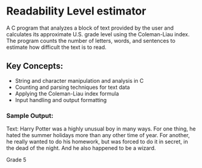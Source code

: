 # Readability Level estimator

A C program that analyzes a block of text provided by the user and calculates its approximate U.S. grade level using the Coleman-Liau index. The program counts the number of letters, words, and sentences to estimate how difficult the text is to read.

## Key Concepts:
-	String and character manipulation and analysis in C
-	Counting and parsing techniques for text data
-	Applying the Coleman-Liau index formula
-	Input handling and output formatting


### Sample Output:

Text: Harry Potter was a highly unusual boy in many ways. For one thing, he hated the summer holidays more than any other time of year. For another, he really wanted to do his homework, but was forced to do it in secret, in the dead of the night. And he also happened to be a wizard.

Grade 5